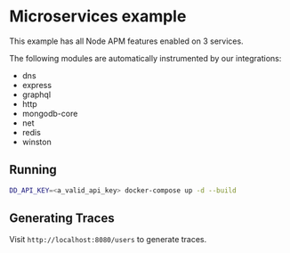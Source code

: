 # Microservices example

This example has all Node APM features enabled on 3 services.

The following modules are automatically instrumented by our integrations:

- dns
- express
- graphql
- http
- mongodb-core
- net
- redis
- winston

## Running

```sh
DD_API_KEY=<a_valid_api_key> docker-compose up -d --build
```

## Generating Traces

Visit `http://localhost:8080/users` to generate traces.
